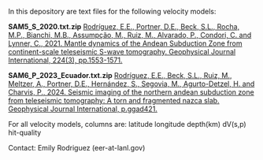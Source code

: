 In this depository are text files for the following velocity models:
 
**SAM5_S_2020.txt.zip**
[Rodríguez, E.E., Portner, D.E., Beck, S.L., Rocha, M.P., Bianchi, M.B., Assumpção, M., Ruiz, M., Alvarado, P., Condori, C. and Lynner, C., 2021. Mantle dynamics of the Andean Subduction Zone from continent-scale teleseismic S-wave tomography. Geophysical Journal International, 224(3), pp.1553-1571.](https://academic.oup.com/gji/article/224/3/1553/5974279)

**SAM6_P_2023_Ecuador.txt.zip**
[Rodríguez, E.E., Beck, S.L., Ruiz, M., Meltzer, A., Portner, D.E., Hernández, S., Segovia, M., Agurto-Detzel, H. and Charvis, P., 2024. Seismic imaging of the northern andean subduction zone from teleseismic tomography: A torn and fragmented nazca slab. Geophysical Journal International, p.ggad421.](https://doi.org/10.1093/gji/ggad421)


For all velocity models, columns are:
latitude    longitude    depth(km)        dV(s,p)        hit-quality


Contact: Emily Rodriguez (eer-at-lanl.gov)
